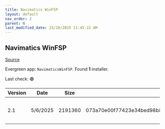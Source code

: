 ```yaml
---
title: Navimatics WinFSP
layout: default
nav_order: 2
parent: N
last_modified_date: 23/10/2025 11:45:22 AM
---
```


## Navimatics WinFSP

[Source](https://winfsp.dev/rel/)

Evergreen app: `NavimaticsWinFSP`. Found **1** installer.

Last check: 🟢

| Version | Date     | Size    | Sha256                                                           | Architecture | InstallerType | Type | URI                                                                                                                                                          |
| ------- | -------- | ------- | ---------------------------------------------------------------- | ------------ | ------------- | ---- | ------------------------------------------------------------------------------------------------------------------------------------------------------------ |
| 2.1     | 5/6/2025 | 2191360 | 073a70e00f77423e34bed98b86e600def93393ba5822204fac57a29324db9f7a | x86          | Default       | msi  | [https://github.com/winfsp/winfsp/releases/download/v2.1/winfsp-2.1.25156.msi](https://github.com/winfsp/winfsp/releases/download/v2.1/winfsp-2.1.25156.msi) |
